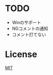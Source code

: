 TODO
===
* Winのサポート
* NGコメントの通知
* コメント打てない

License
===
[MIT][License]

[License]: http://59naga.mit-license.org/